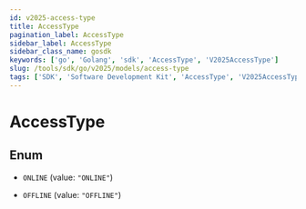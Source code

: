 ```yaml
---
id: v2025-access-type
title: AccessType
pagination_label: AccessType
sidebar_label: AccessType
sidebar_class_name: gosdk
keywords: ['go', 'Golang', 'sdk', 'AccessType', 'V2025AccessType'] 
slug: /tools/sdk/go/v2025/models/access-type
tags: ['SDK', 'Software Development Kit', 'AccessType', 'V2025AccessType']
---
```


# AccessType

## Enum


* `ONLINE` (value: `"ONLINE"`)

* `OFFLINE` (value: `"OFFLINE"`)


